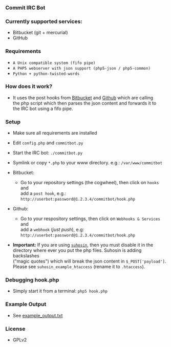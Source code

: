 ### Commit IRC Bot ###

### Currently supported services: ###

 * Bitbucket (git + mercurial)
 * GitHub

### Requirements ###

  * `A Unix compatible system (fifo pipe)`
  * `A PHP5 webserver with json support (php5-json / php5-common)`
  * `Python + python-twisted-words`

### How does it work? ###

  * It uses the post hooks from
    [Bitbucket](https://confluence.atlassian.com/display/BITBUCKET/POST+hook+management) and
    [Github](https://help.github.com/articles/post-receive-hooks)
    which are calling  
    the php script which then parses the json content and forwards it to  
    the IRC bot using a fifo pipe.

### Setup ###

  * Make sure all requirements are installed
  * Edit `config.php` and `commitbot.py`
  * Start the IRC bot: `./commitbot.py`
  * Symlink or copy `*.php` to your www directory. e.g.: `/var/www/commitbot`

  * Bitbucket: 
     * Go to your repository settings (the cogwheel), then click on `hooks` and  
       add a `post hook`, e.g.: `http://userbot:password@1.2.3.4/commitbot/hook.php`

  * Github:
      * Go to your respository settings, then click on `Webhooks & Services` and  
        add a `webhook` (*just push*), e.g: `http://userbot:password@1.2.3.4/commitbot/hook.php`

  * **Important:** If you are using 
    [`suhosin`](http://www.hardened-php.net/suhosin/),
    then you must disable it in the  
    directory where ever you put the php files. Suhosin is adding backslashes  
    ("magic quotes") which will break the json content in `$_POST['payload']`.  
    Please see `suhosin_example_htaccess` (rename it to `.htaccess`).

### Debugging hook.php ###

   * Simply start it from a terminal: `php5 hook.php`

### Example Output ###

   * See [example_output.txt](https://github.com/tpoechtrager/commitbot/blob/master/example_output.txt)

### License ###

   * GPLv2

